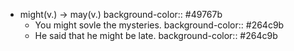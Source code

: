 - might(v.) -> may(v.)
  background-color:: #49767b
	- You might sovle the mysteries.
	  background-color:: #264c9b
	- He said that he might be late.
	  background-color:: #264c9b